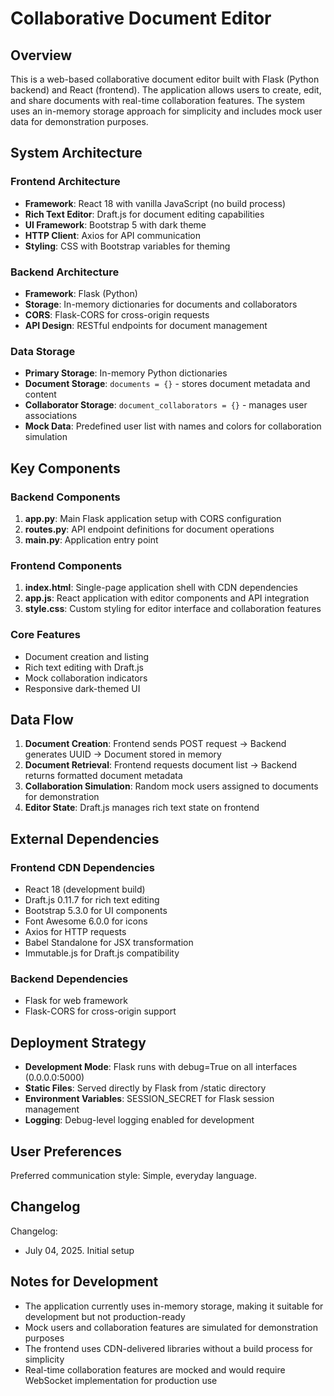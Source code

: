 # Collaborative Document Editor

## Overview

This is a web-based collaborative document editor built with Flask (Python backend) and React (frontend). The application allows users to create, edit, and share documents with real-time collaboration features. The system uses an in-memory storage approach for simplicity and includes mock user data for demonstration purposes.

## System Architecture

### Frontend Architecture
- **Framework**: React 18 with vanilla JavaScript (no build process)
- **Rich Text Editor**: Draft.js for document editing capabilities
- **UI Framework**: Bootstrap 5 with dark theme
- **HTTP Client**: Axios for API communication
- **Styling**: CSS with Bootstrap variables for theming

### Backend Architecture
- **Framework**: Flask (Python)
- **Storage**: In-memory dictionaries for documents and collaborators
- **CORS**: Flask-CORS for cross-origin requests
- **API Design**: RESTful endpoints for document management

### Data Storage
- **Primary Storage**: In-memory Python dictionaries
- **Document Storage**: `documents = {}` - stores document metadata and content
- **Collaborator Storage**: `document_collaborators = {}` - manages user associations
- **Mock Data**: Predefined user list with names and colors for collaboration simulation

## Key Components

### Backend Components
1. **app.py**: Main Flask application setup with CORS configuration
2. **routes.py**: API endpoint definitions for document operations
3. **main.py**: Application entry point

### Frontend Components
1. **index.html**: Single-page application shell with CDN dependencies
2. **app.js**: React application with editor components and API integration
3. **style.css**: Custom styling for editor interface and collaboration features

### Core Features
- Document creation and listing
- Rich text editing with Draft.js
- Mock collaboration indicators
- Responsive dark-themed UI

## Data Flow

1. **Document Creation**: Frontend sends POST request → Backend generates UUID → Document stored in memory
2. **Document Retrieval**: Frontend  requests document list → Backend returns formatted document metadata
3. **Collaboration Simulation**: Random mock users assigned to documents for demonstration
4. **Editor State**: Draft.js manages rich text state on frontend

## External Dependencies

### Frontend CDN Dependencies
- React 18 (development build)
- Draft.js 0.11.7 for rich text editing
- Bootstrap 5.3.0 for UI components
- Font Awesome 6.0.0 for icons
- Axios for HTTP requests
- Babel Standalone for JSX transformation
- Immutable.js for Draft.js compatibility

### Backend Dependencies
- Flask for web framework
- Flask-CORS for cross-origin support

## Deployment Strategy

- **Development Mode**: Flask runs with debug=True on all interfaces (0.0.0.0:5000)
- **Static Files**: Served directly by Flask from /static directory
- **Environment Variables**: SESSION_SECRET for Flask session management
- **Logging**: Debug-level logging enabled for development

## User Preferences

Preferred communication style: Simple, everyday language.

## Changelog

Changelog:
- July 04, 2025. Initial setup

## Notes for Development

- The application currently uses in-memory storage, making it suitable for development but not production-ready
- Mock users and collaboration features are simulated for demonstration purposes
- The frontend uses CDN-delivered libraries without a build process for simplicity
- Real-time collaboration features are mocked and would require WebSocket implementation for production use